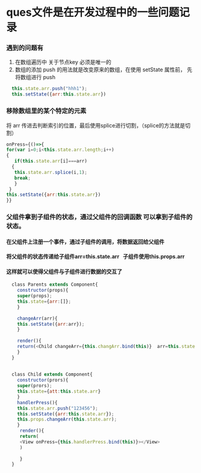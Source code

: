 #  ques文件是在开发过程中的一些问题记录
###  遇到的问题有
1. 在数组遍历中 关于节点key 必须是唯一的
2. 数组的添加 push 的用法就是改变原来的数组，在使用 setState 属性前，
先将数组进行 push 

```js
  this.state.arr.push("hhh1");
  this.setState({arr:this.state.arr})
```           
 
### 移除数组里的某个特定的元素
将 arr 传进去判断索引的位置，最后使用splice进行切割，（splice的方法就是切割）

```js
onPress={()=>{
for(var i=0;i<this.state.arr.length;i++)
{
   if(this.state.arr[i]===arr)
  {
   this.state.arr.splice(i,1);
   break;
   }
 }
this.setState({arr:this.state.arr})
}}
```

### 父组件拿到子组件的状态，通过父组件的回调函数 可以拿到子组件的状态。

#### 在父组件上注册一个事件，通过子组件的调用，将数据返回给父组件

#### 将父组件的状态传递给子组件arr=this.state.arr   子组件使用this.props.arr

#### 这样就可以使得父组件与子组件进行数据的交互了

```js
  class Parents extends Component{
    constructor(props){
    super(props);
    this.state={arr:[]};
    }
    
    changeArr(arr){
    this.setState({arr:arr});
    }
    
    render(){
    return(<Child changeArr={this.changArr.bind(this)}  arr=this.state.arr />)
    }
  }
  
  
  class Child extends Component{
    constructor(prors){
    super(prors);
    this.state={att:this.state.arr}
    }
    handlerPress(){
    this.state.arr.push("123456");
    this.setState({arr:this.state.arr});
    this.props.changeArr(this.state.arr);
    }
     render(){
     return(
     <View onPress={this.handlerPress.bind(this)}></View>
     )
     
     }
  }
  
  ```
